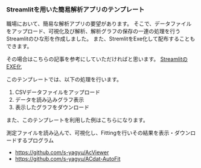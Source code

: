 ### Streamlitを用いた簡易解析アプリのテンプレート

職場において、簡易な解析アプリの要望があります。
そこで、データファイルをアップロード、可視化及び解析、解析グラフの保存の一連の処理を行うStreamlitのひな形を作成しました。
また、StremlitをExe化して配布することもできます。

その場合はこちらの記事を参考にしていただければと思います。
[StreamlitのEXE化](https://qiita.com/Gyutan/items/c158920f0693fb099e92)

このテンプレートでは、以下の処理を行います。
1. CSVデータファイルをアップロード
2. データを読み込みグラフ表示
3. 表示したグラフをダウンロード

また、このテンプレートを利用した例はこちらになります。

測定ファイルを読み込んで、可視化し、Fittingを行いその結果を表示・ダウンロードするプログラム
- https://github.com/s-yagyu/AcViewer
- https://github.com/s-yagyu/ACdat-AutoFit
